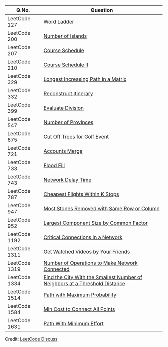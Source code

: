 | Q.No. | Question |
| --- | --- |
| LeetCode 127 | [Word Ladder](https://grid47.xyz/posts/leetcode-3329-count-substrings-with-k-frequency-characters-ii-solution/) |
| LeetCode 200 | [Number of Islands](https://grid47.xyz/posts/leetcode-3329-count-substrings-with-k-frequency-characters-ii-solution/) |
| LeetCode 207 | [Course Schedule](https://grid47.xyz/posts/leetcode-3329-count-substrings-with-k-frequency-characters-ii-solution/) |
| LeetCode 210 | [Course Schedule II](https://grid47.xyz/posts/leetcode-3329-count-substrings-with-k-frequency-characters-ii-solution/) |
| LeetCode 329 | [Longest Increasing Path in a Matrix](https://grid47.xyz/posts/leetcode-3329-count-substrings-with-k-frequency-characters-ii-solution/) |
| LeetCode 332 | [Reconstruct Itinerary](https://grid47.xyz/posts/leetcode-3329-count-substrings-with-k-frequency-characters-ii-solution/) |
| LeetCode 399 | [Evaluate Division](https://grid47.xyz/posts/leetcode-3329-count-substrings-with-k-frequency-characters-ii-solution/) |
| LeetCode 547 | [Number of Provinces](https://grid47.xyz/posts/leetcode-3329-count-substrings-with-k-frequency-characters-ii-solution/) |
| LeetCode 675 | [Cut Off Trees for Golf Event](https://grid47.xyz/posts/leetcode-3329-count-substrings-with-k-frequency-characters-ii-solution/) |
| LeetCode 721 | [Accounts Merge](https://grid47.xyz/posts/leetcode-3329-count-substrings-with-k-frequency-characters-ii-solution/) |
| LeetCode 733 | [Flood Fill](https://grid47.xyz/posts/leetcode-3329-count-substrings-with-k-frequency-characters-ii-solution/) |
| LeetCode 743 | [Network Delay Time](https://grid47.xyz/posts/leetcode-3329-count-substrings-with-k-frequency-characters-ii-solution/) |
| LeetCode 787 | [Cheapest Flights Within K Stops](https://grid47.xyz/posts/leetcode-3329-count-substrings-with-k-frequency-characters-ii-solution/) |
| LeetCode 947 | [Most Stones Removed with Same Row or Column](https://grid47.xyz/posts/leetcode-3329-count-substrings-with-k-frequency-characters-ii-solution/) |
| LeetCode 952 | [Largest Component Size by Common Factor](https://grid47.xyz/posts/leetcode-3329-count-substrings-with-k-frequency-characters-ii-solution/) |
| LeetCode 1192 | [Critical Connections in a Network](https://grid47.xyz/posts/leetcode-3329-count-substrings-with-k-frequency-characters-ii-solution/) |
| LeetCode 1311 | [Get Watched Videos by Your Friends](https://grid47.xyz/posts/leetcode-3329-count-substrings-with-k-frequency-characters-ii-solution/) |
| LeetCode 1319 | [Number of Operations to Make Network Connected](https://grid47.xyz/posts/leetcode-3329-count-substrings-with-k-frequency-characters-ii-solution/) |
| LeetCode 1334 | [Find the City With the Smallest Number of Neighbors at a Threshold Distance](https://grid47.xyz/posts/leetcode-3329-count-substrings-with-k-frequency-characters-ii-solution/) |
| LeetCode 1514 | [Path with Maximum Probability](https://grid47.xyz/posts/leetcode-3329-count-substrings-with-k-frequency-characters-ii-solution/) |
| LeetCode 1584 | [Min Cost to Connect All Points](https://grid47.xyz/posts/leetcode-3329-count-substrings-with-k-frequency-characters-ii-solution/) |
| LeetCode 1631 | [Path With Minimum Effort](https://grid47.xyz/posts/leetcode-3329-count-substrings-with-k-frequency-characters-ii-solution/) |

Credit: [LeetCode Discuss](https://leetcode.com/discuss/study-guide/1326900/graph-algorithms-problems-to-practice)

